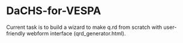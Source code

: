 # DaCHS-for-VESPA
Current task is to build a wizard to make q.rd from scratch with user-friendly webform interface (qrd_generator.html).


